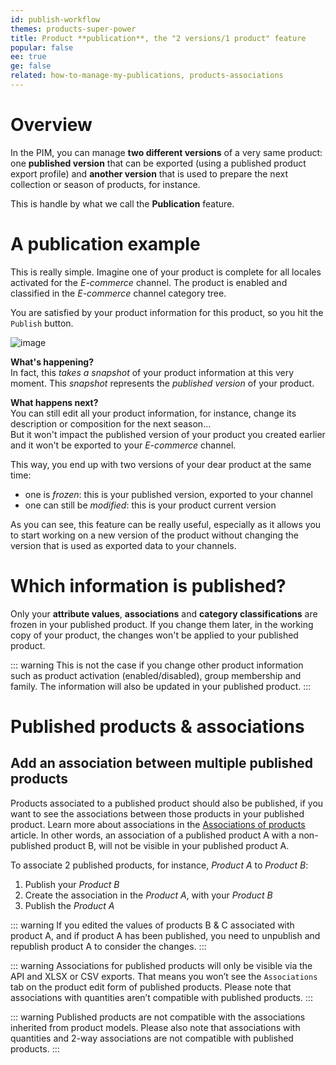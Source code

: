 ```yaml
---
id: publish-workflow
themes: products-super-power
title: Product **publication**, the "2 versions/1 product" feature
popular: false
ee: true
ge: false
related: how-to-manage-my-publications, products-associations
---
```


# Overview

In the PIM, you can manage **two different versions** of a very same product: one **published version** that can be exported (using a published product export profile) and **another version** that is used to prepare the next collection or season of products, for instance.

This is handle by what we call the **Publication** feature.

# A publication example

This is really simple. Imagine one of your product is complete for all locales activated for the *E-commerce* channel. The product is enabled and classified in the *E-commerce* channel category tree.

You are satisfied by your product information for this product, so you hit the `Publish` button.

![image](../img/Products_PublishProductExample.png)

**What's happening?**    
In fact, this *takes a snapshot* of your product information at this very moment. This *snapshot* represents the *published version* of your product.

**What happens next?**   
You can still edit all your product information, for instance, change its description or composition for the next season...  
But it won't impact the published version of your product you created earlier and it won't be exported to your *E-commerce* channel.

This way, you end up with two versions of your dear product at the same time:
- one is *frozen*: this is your published version, exported to your channel
- one can still be *modified*: this is your product current version

As you can see, this feature can be really useful, especially as it allows you to start working on a new version of the product without changing the version that is used as exported data to your channels.

# Which information is published?

Only your **attribute values**, **associations** and **category classifications** are frozen in your published product. If you change them later, in the working copy of your product, the changes won't be applied to your published product.

::: warning
This is not the case if you change other product information such as product activation (enabled/disabled), group membership and family. The information will also be updated in your published product.
:::

# Published products & associations

## Add an association between multiple published products
Products associated to a published product should also be published, if you want to see the associations between those products in your published product. Learn more about associations in the [Associations of products](products-associations.html) article.
In other words, an association of a published product A with a non-published product B, will not be visible in your published product A.

To associate 2 published products, for instance, *Product A* to *Product B*:
1. Publish your *Product B*
2. Create the association in the *Product A*, with your *Product B*
3. Publish the *Product A*

::: warning
If you edited the values of products B & C associated with product A, and if product A has been published, you need to unpublish and republish product A to consider the changes.
:::

::: warning
Associations for published products will only be visible via the API and XLSX or CSV exports. That means you won’t see the `Associations` tab on the product edit form of published products. Please note that associations with quantities aren’t compatible with published products.
:::

::: warning
Published products are not compatible with the associations inherited from product models. 
Please also note that associations with quantities and 2-way associations are not compatible with published products. 
::: 
